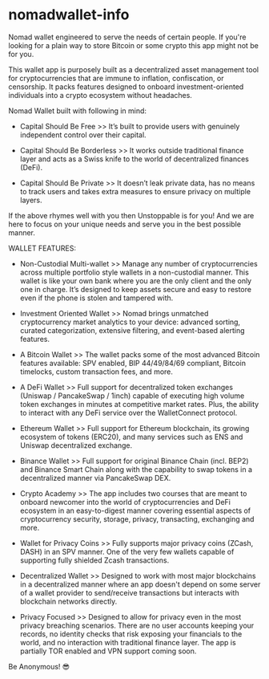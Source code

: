 # nomadwallet-info
Nomad wallet engineered to serve the needs of certain people. If you're looking for a plain way to store Bitcoin or some crypto this app might not be for you.

This wallet app is purposely built as a decentralized asset management tool for cryptocurrencies that are immune to inflation, confiscation, or censorship. It packs features designed to onboard investment-oriented individuals into a crypto ecosystem without headaches.

Nomad Wallet built with following in mind:

- Capital Should Be Free >> It’s built to provide users with genuinely independent control over their capital.

- Capital Should Be Borderless >> It works outside traditional finance layer and acts as a Swiss knife to the world of decentralized finances (DeFi).

- Capital Should Be Private >> It doesn’t leak private data, has no means to track users and takes extra measures to ensure privacy on multiple layers.

If the above rhymes well with you then Unstoppable is for you! And we are here to focus on your unique needs and serve you in the best possible manner.

WALLET FEATURES:

- Non-Custodial Multi-wallet >> Manage any number of cryptocurrencies across multiple portfolio style wallets in a non-custodial manner. This wallet is like your own bank where you are the only client and the only one in charge. It’s designed to keep assets secure and easy to restore even if the phone is stolen and tampered with.

- Investment Oriented Wallet >> Nomad brings unmatched cryptocurrency market analytics to your device: advanced sorting, curated categorization, extensive filtering, and event-based alerting features.

- A Bitcoin Wallet >> The wallet packs some of the most advanced Bitcoin features available: SPV enabled, BIP 44/49/84/69 compliant, Bitcoin timelocks, custom transaction fees, and more.

- A DeFi Wallet >> Full support for decentralized token exchanges (Uniswap / PancakeSwap / 1inch) capable of executing high volume token exchanges in minutes at competitive market rates. Plus, the ability to interact with any DeFi service over the WalletConnect protocol.

- Ethereum Wallet >> Full support for Ethereum blockchain, its growing ecosystem of tokens (ERC20), and many services such as ENS and Uniswap decentralized exchange.
- Binance Wallet >> Full support for original Binance Chain (incl. BEP2) and Binance Smart Chain along with the capability to swap tokens in a decentralized manner via PancakeSwap DEX.

- Crypto Academy >> The app includes two courses that are meant to onboard newcomer into the world of cryptocurrencies and DeFi ecosystem in an easy-to-digest manner covering essential aspects of cryptocurrency security, storage, privacy, transacting, exchanging and more.

- Wallet for Privacy Coins >> Fully supports major privacy coins (ZCash, DASH) in an SPV manner. One of the very few wallets capable of supporting fully shielded Zcash transactions.

- Decentralized Wallet >> Designed to work with most major blockchains in a decentralized manner where an app doesn't depend on some server of a wallet provider to send/receive transactions but interacts with blockchain networks directly.

- Privacy Focused >> Designed to allow for privacy even in the most privacy breaching scenarios. There are no user accounts keeping your records, no identity checks that risk exposing your financials to the world, and no interaction with traditional finance layer. The app is partially TOR enabled and VPN support coming soon.


Be Anonymous! 😎
